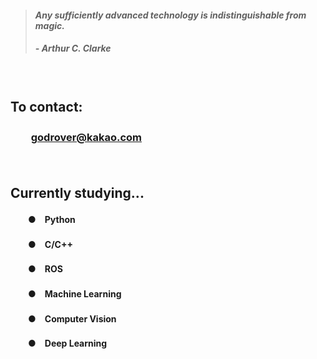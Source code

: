 > #### *Any sufficiently advanced technology is indistinguishable from magic.*
> ##### - Arthur C. Clarke

　

## **To contact:**
### 　　**[godrover@kakao.com](mailto:godrover@kakao.com)**

　

## **Currently studying...**
#### 　　●　Python
#### 　　●　C/C++
#### 　　●　ROS
#### 　　●　Machine Learning
#### 　　●　Computer Vision
#### 　　●　Deep Learning
